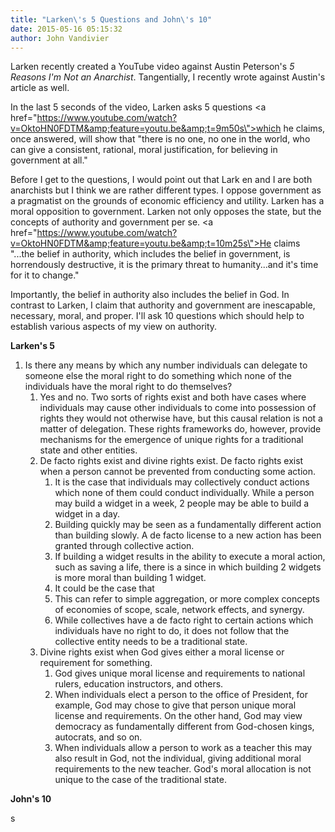 ```yaml
---
title: "Larken\'s 5 Questions and John\'s 10"
date: 2015-05-16 05:15:32
author: John Vandivier
---
```




Larken recently created a YouTube video against Austin Peterson's <em>5 Reasons I'm Not an Anarchist</em>. Tangentially, I recently wrote against Austin's article as well.

In the last 5 seconds of the video, Larken asks 5 questions <a href=\"https://www.youtube.com/watch?v=OktoHN0FDTM&amp;feature=youtu.be&amp;t=9m50s\">which he claims</a>, once answered, will show that \"there is no one, no one in the world, who can give a consistent, rational, moral justification, for believing in government at all.\"

Before I get to the questions, I would point out that Lark en and I are both anarchists but I think we are rather different types. I oppose government as a pragmatist on the grounds of economic efficiency and utility. Larken has a moral opposition to government. Larken not only opposes the state, but the concepts of authority and government per se. <a href=\"https://www.youtube.com/watch?v=OktoHN0FDTM&amp;feature=youtu.be&amp;t=10m25s\">He claims</a> \"...the belief in authority, which includes the belief in government, is horrendously destructive, it is the primary threat to humanity...and it's time for it to change.\"

Importantly, the belief in authority also includes the belief in God. In contrast to Larken, I claim that authority and government are inescapable, necessary, moral, and proper. I'll ask 10 questions which should help to establish various aspects of my view on authority.
<p style=\"text-align: center;\"><strong>Larken's 5</strong></p>

<ol>
	<li style=\"text-align: left;\">Is there any means by which any number individuals can delegate to someone else the moral right to do something which none of the individuals have the moral right to do themselves?
<ol>
	<li style=\"text-align: left;\">Yes and no. Two sorts of rights exist and both have cases where individuals may cause other individuals to come into possession of rights they would not otherwise have, but this causal relation is not a matter of delegation. These rights frameworks do, however, provide mechanisms for the emergence of unique rights for a traditional state and other entities.</li>
	<li style=\"text-align: left;\">De facto rights exist and divine rights exist. De facto rights exist when a person cannot be prevented from conducting some action.
<ol>
	<li style=\"text-align: left;\">It is the case that individuals may collectively conduct actions which none of them could conduct individually. While a person may build a widget in a week, 2 people may be able to build a widget in a day.</li>
	<li style=\"text-align: left;\">Building quickly may be seen as a fundamentally different action than building slowly. A de facto license to a new action has been granted through collective action.</li>
	<li style=\"text-align: left;\">If building a widget results in the ability to execute a moral action, such as saving a life, there is a since in which building 2 widgets is more moral than building 1 widget.</li>
	<li style=\"text-align: left;\">It could be the case that</li>
	<li style=\"text-align: left;\">This can refer to simple aggregation, or more complex concepts of economies of scope, scale, network effects, and synergy.</li>
	<li style=\"text-align: left;\">While collectives have a de facto right to certain actions which individuals have no right to do, it does not follow that the collective entity needs to be a traditional state.</li>
</ol>
</li>
	<li style=\"text-align: left;\">Divine rights exist when God gives either a moral license or requirement for something.
<ol>
	<li style=\"text-align: left;\">God gives unique moral license and requirements to national rulers, education instructors, and others.</li>
	<li style=\"text-align: left;\">When individuals elect a person to the office of President, for example, God may chose to give that person unique moral license and requirements. On the other hand, God may view democracy as fundamentally different from God-chosen kings, autocrats, and so on.</li>
	<li style=\"text-align: left;\">When individuals allow a person to work as a teacher this may also result in God, not the individual, giving additional moral requirements to the new teacher. God's moral allocation is not unique to the case of the traditional state.</li>
</ol>
</li>
</ol>
</li>
</ol>
<p style=\"text-align: center;\"><strong>John's 10</strong></p>
<p style=\"text-align: left;\">s</p>